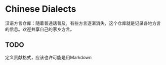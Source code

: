 # Chinese Dialects
汉语方言仓库：随着普通话普及，有些方言逐渐消失，这个仓库就是记录各地方言的信息。欢迎共享自己的家乡方言。

## TODO
定义贡献格式，应该也许可能是用Markdown
